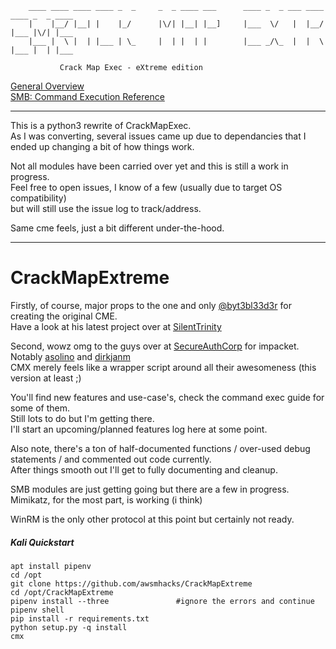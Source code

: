 
```                                          
    ____ ____ ____ ____ _  _     _  _ ____ ___      ____ _  _ ___ ____ ____ _  _ ____ 
    |    |__/ |__| |    |_/      |\/| |__| |__]     |___  \/   |  |__/ |___ |\/| |___ 
    |___ |  \ |  | |___ | \_     |  | |  | |        |___ _/\_  |  |  \ |___ |  | |___ 
		                                  			    
		   Crack Map Exec - eXtreme edition                
```

[General Overview](https://github.com/awsmhacks/CrackMapExtreme/blob/master/docs/CMX-Usage-Home.md)  
[SMB: Command Execution Reference](https://github.com/awsmhacks/CrackMapExtreme/blob/master/docs/SMB-Command-Reference.md) 

------------------------------------------------------------------------

This is a python3 rewrite of CrackMapExec.  
As I was converting, several issues came up due to dependancies that I ended up changing a bit of how things work.
  
Not all modules have been carried over yet and this is still a work in progress.  
Feel free to open issues, I know of a few (usually due to target OS compatibility)  
but will still use the issue log to track/address.  

Same cme feels, just a bit different under-the-hood.  
  
------------------------------------------------------------------------
# CrackMapExtreme

Firstly, of course, major props to the one and only [@byt3bl33d3r](https://github.com/byt3bl33d3r) for creating the original CME.  
Have a look at his latest project over at [SilentTrinity](https://github.com/byt3bl33d3r/SILENTTRINITY)  

Second, wowz omg to the guys over at [SecureAuthCorp](https://github.com/byt3bl33d3r) for impacket. Notably [asolino](https://github.com/asolino) and [dirkjanm](https://github.com/dirkjanm)  
CMX merely feels like a wrapper script around all their awesomeness (this version at least ;)  

You'll find new features and use-case's, check the command exec guide for some of them.   
Still lots to do but I'm getting there.  
I'll start an upcoming/planned features log here at some point.  

Also note, there's a ton of half-documented functions / over-used debug statements / and commented out code currently.  
After things smooth out I'll get to fully documenting and cleanup.   


SMB modules are just getting going but there are a few in progress.    
Mimikatz, for the most part, is working (i think)   
  
WinRM is the only other protocol at this point but certainly not ready.   


##### Kali Quickstart

```  
apt install pipenv
cd /opt
git clone https://github.com/awsmhacks/CrackMapExtreme 
cd /opt/CrackMapExtreme  
pipenv install --three               #ignore the errors and continue
pipenv shell  
pip install -r requirements.txt 
python setup.py -q install 
cmx
```
